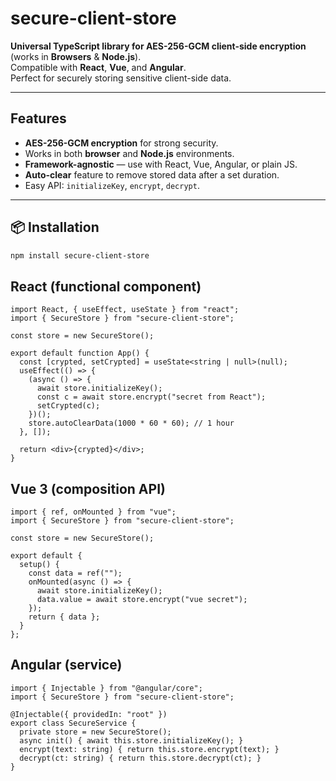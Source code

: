 # secure-client-store

**Universal TypeScript library for AES-256-GCM client-side encryption** (works in **Browsers** & **Node.js**).  
Compatible with **React**, **Vue**, and **Angular**.  
Perfect for securely storing sensitive client-side data.

---

##  Features

- **AES-256-GCM encryption** for strong security.
- Works in both **browser** and **Node.js** environments.
- **Framework-agnostic** — use with React, Vue, Angular, or plain JS.
- **Auto-clear** feature to remove stored data after a set duration.
- Easy API: `initializeKey`, `encrypt`, `decrypt`.

---

## 📦 Installation

```bash
npm install secure-client-store

```

## React (functional component)
```
import React, { useEffect, useState } from "react";
import { SecureStore } from "secure-client-store";

const store = new SecureStore();

export default function App() {
  const [crypted, setCrypted] = useState<string | null>(null);
  useEffect(() => {
    (async () => {
      await store.initializeKey();
      const c = await store.encrypt("secret from React");
      setCrypted(c);
    })();
    store.autoClearData(1000 * 60 * 60); // 1 hour
  }, []);

  return <div>{crypted}</div>;
}
```

## Vue 3 (composition API)
```
import { ref, onMounted } from "vue";
import { SecureStore } from "secure-client-store";

const store = new SecureStore();

export default {
  setup() {
    const data = ref("");
    onMounted(async () => {
      await store.initializeKey();
      data.value = await store.encrypt("vue secret");
    });
    return { data };
  }
};
```

## Angular (service)
```
import { Injectable } from "@angular/core";
import { SecureStore } from "secure-client-store";

@Injectable({ providedIn: "root" })
export class SecureService {
  private store = new SecureStore();
  async init() { await this.store.initializeKey(); }
  encrypt(text: string) { return this.store.encrypt(text); }
  decrypt(ct: string) { return this.store.decrypt(ct); }
}
```